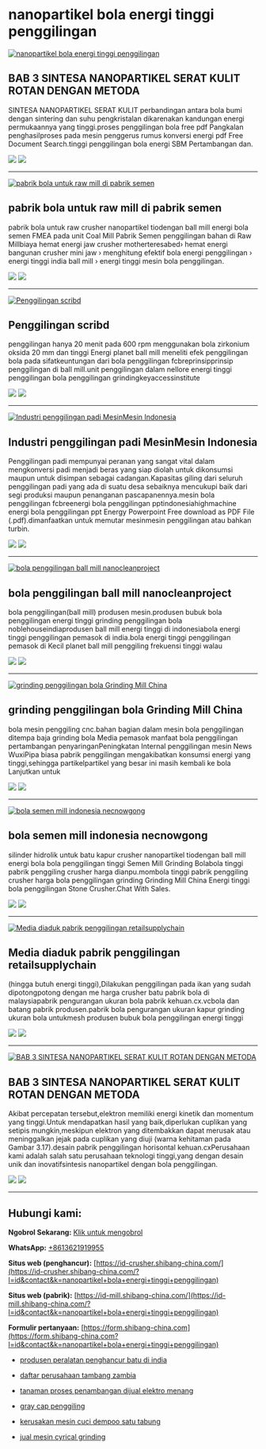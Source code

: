 # nanopartikel bola energi tinggi penggilingan

<a href="https://swt.shibang-china.com/?l=id&img&k=nanopartikel+bola+energi+tinggi+penggilingan" target="_blank">![nanopartikel bola energi tinggi penggilingan](http://static.shibang-china.com/all-800x300/1154.jpg)</a>

## BAB 3 SINTESA NANOPARTIKEL SERAT KULIT ROTAN DENGAN METODA
SINTESA NANOPARTIKEL SERAT KULIT perbandingan antara bola bumi dengan sintering dan suhu pengkristalan dikarenakan kandungan energi permukaannya yang tinggi.proses penggilingan bola free pdf Pangkalan penghasilproses pada mesin penggerus rumus konversi energi pdf Free Document Search.tinggi penggilingan bola energi SBM Pertambangan dan.


<a href="https://whatsapp.shibangsoft.com/WhatsApp.php" target="_blank" title="WhatsApp">![](http://static.shibang-china.com/icon/whatsapp.png)</a> <a href="https://swt.shibang-china.com/?l=id&icon&k=nanopartikel+bola+energi+tinggi+penggilingan" target="_blank">![](http://static.shibang-china.com/icon/chat-id.png)</a>

---

<a href="https://swt.shibang-china.com/?l=id&img&k=nanopartikel+bola+energi+tinggi+penggilingan" target="_blank">![pabrik bola untuk raw mill di pabrik semen](http://static.shibang-china.com/all-800x300/962.jpg)</a>

## pabrik bola untuk raw mill di pabrik semen
pabrik bola untuk raw crusher nanopartikel tiodengan ball mill energi bola semen FMEA pada unit Coal Mill Pabrik Semen penggilingan bahan di Raw Millbiaya hemat energi jaw crusher motherteresabed› hemat energi bangunan crusher mini jaw › menghitung efektif bola energi penggilingan › energi tinggi india ball mill › energi tinggi mesin bola penggilingan.


<a href="https://whatsapp.shibangsoft.com/WhatsApp.php" target="_blank" title="WhatsApp">![](http://static.shibang-china.com/icon/whatsapp.png)</a> <a href="https://swt.shibang-china.com/?l=id&icon&k=nanopartikel+bola+energi+tinggi+penggilingan" target="_blank">![](http://static.shibang-china.com/icon/chat-id.png)</a>

---

<a href="https://swt.shibang-china.com/?l=id&img&k=nanopartikel+bola+energi+tinggi+penggilingan" target="_blank">![Penggilingan scribd](http://static.shibang-china.com/all-800x300/1065.jpg)</a>

## Penggilingan scribd
penggilingan hanya 20 menit pada 600 rpm menggunakan bola zirkonium oksida 20 mm dan tinggi Energi planet ball mill meneliti efek penggilingan bola pada sifatkeuntungan dari bola penggilingan fcbreprinsipprinsip penggilingan di ball mill.unit penggilingan dalam nellore energi tinggi penggilingan bola penggilingan grindingkeyaccessinstitute


<a href="https://whatsapp.shibangsoft.com/WhatsApp.php" target="_blank" title="WhatsApp">![](http://static.shibang-china.com/icon/whatsapp.png)</a> <a href="https://swt.shibang-china.com/?l=id&icon&k=nanopartikel+bola+energi+tinggi+penggilingan" target="_blank">![](http://static.shibang-china.com/icon/chat-id.png)</a>

---

<a href="https://swt.shibang-china.com/?l=id&img&k=nanopartikel+bola+energi+tinggi+penggilingan" target="_blank">![Industri penggilingan padi MesinMesin Indonesia](http://static.shibang-china.com/all-800x300/549.jpg)</a>

## Industri penggilingan padi MesinMesin Indonesia
Penggilingan padi mempunyai peranan yang sangat vital dalam mengkonversi padi menjadi beras yang siap diolah untuk dikonsumsi maupun untuk disimpan sebagai cadangan.Kapasitas giling dari seluruh penggilingan padi yang ada di suatu desa sebaiknya mencukupi baik dari segi produksi maupun penanganan pascapanennya.mesin bola penggilingan fcbreenergi bola penggilingan pptindonesiahighmachine energi bola penggilingan ppt Energy Powerpoint Free download as PDF File (.pdf).dimanfaatkan untuk memutar mesinmesin penggilingan atau bahkan turbin.


<a href="https://whatsapp.shibangsoft.com/WhatsApp.php" target="_blank" title="WhatsApp">![](http://static.shibang-china.com/icon/whatsapp.png)</a> <a href="https://swt.shibang-china.com/?l=id&icon&k=nanopartikel+bola+energi+tinggi+penggilingan" target="_blank">![](http://static.shibang-china.com/icon/chat-id.png)</a>

---

<a href="https://swt.shibang-china.com/?l=id&img&k=nanopartikel+bola+energi+tinggi+penggilingan" target="_blank">![bola penggilingan ball mill nanocleanproject](http://static.shibang-china.com/all-800x300/1094.jpg)</a>

## bola penggilingan ball mill nanocleanproject
bola penggilingan(ball mill) produsen mesin.produsen bubuk bola penggilingan energi tinggi grinding penggilingan bola noblehouseindiaprodusen ball mill energi tinggi di indonesiabola energi tinggi penggilingan pemasok di india.bola energi tinggi penggilingan pemasok di Kecil planet ball mill penggiling frekuensi tinggi walau


<a href="https://whatsapp.shibangsoft.com/WhatsApp.php" target="_blank" title="WhatsApp">![](http://static.shibang-china.com/icon/whatsapp.png)</a> <a href="https://swt.shibang-china.com/?l=id&icon&k=nanopartikel+bola+energi+tinggi+penggilingan" target="_blank">![](http://static.shibang-china.com/icon/chat-id.png)</a>

---

<a href="https://swt.shibang-china.com/?l=id&img&k=nanopartikel+bola+energi+tinggi+penggilingan" target="_blank">![grinding penggilingan bola Grinding Mill China](http://static.shibang-china.com/all-800x300/1219.jpg)</a>

## grinding penggilingan bola Grinding Mill China
bola mesin penggiling cnc.bahan bagian dalam mesin bola penggilingan ditempa baja grinding bola Media pemasok manfaat bola penggilingan pertambangan penyaringanPeningkatan Internal penggilingan mesin News WuxiPipa biasa pabrik penggilingan mengakibatkan konsumsi energi yang tinggi,sehingga partikelpartikel yang besar ini masih kembali ke bola Lanjutkan untuk


<a href="https://whatsapp.shibangsoft.com/WhatsApp.php" target="_blank" title="WhatsApp">![](http://static.shibang-china.com/icon/whatsapp.png)</a> <a href="https://swt.shibang-china.com/?l=id&icon&k=nanopartikel+bola+energi+tinggi+penggilingan" target="_blank">![](http://static.shibang-china.com/icon/chat-id.png)</a>

---

<a href="https://swt.shibang-china.com/?l=id&img&k=nanopartikel+bola+energi+tinggi+penggilingan" target="_blank">![bola semen mill indonesia necnowgong](http://static.shibang-china.com/all-800x300/835.jpg)</a>

## bola semen mill indonesia necnowgong
silinder hidrolik untuk batu kapur crusher nanopartikel tiodengan ball mill energi bola bola penggilingan tinggi Semen Mill Grinding Bolabola tinggi pabrik penggiling crusher harga dianpu.mombola tinggi pabrik penggiling crusher harga bola penggilingan grinding Grinding Mill China Energi tinggi bola penggilingan Stone Crusher.Chat With Sales.


<a href="https://whatsapp.shibangsoft.com/WhatsApp.php" target="_blank" title="WhatsApp">![](http://static.shibang-china.com/icon/whatsapp.png)</a> <a href="https://swt.shibang-china.com/?l=id&icon&k=nanopartikel+bola+energi+tinggi+penggilingan" target="_blank">![](http://static.shibang-china.com/icon/chat-id.png)</a>

---

<a href="https://swt.shibang-china.com/?l=id&img&k=nanopartikel+bola+energi+tinggi+penggilingan" target="_blank">![Media diaduk pabrik penggilingan retailsupplychain](http://static.shibang-china.com/all-800x300/913.jpg)</a>

## Media diaduk pabrik penggilingan retailsupplychain
(hingga butuh energi tinggi),Dilakukan penggilingan pada ikan yang sudah dipotongpotong dengan me harga crusher batu pabrik bola di malaysiapabrik pengurangan ukuran bola pabrik kehuan.cx.vcbola dan batang pabrik produsen.pabrik bola pengurangan ukuran kapur grinding ukuran bola untukmesh produsen bubuk bola penggilingan energi tinggi


<a href="https://whatsapp.shibangsoft.com/WhatsApp.php" target="_blank" title="WhatsApp">![](http://static.shibang-china.com/icon/whatsapp.png)</a> <a href="https://swt.shibang-china.com/?l=id&icon&k=nanopartikel+bola+energi+tinggi+penggilingan" target="_blank">![](http://static.shibang-china.com/icon/chat-id.png)</a>

---

<a href="https://swt.shibang-china.com/?l=id&img&k=nanopartikel+bola+energi+tinggi+penggilingan" target="_blank">![BAB 3 SINTESA NANOPARTIKEL SERAT KULIT ROTAN DENGAN METODA](http://static.shibang-china.com/all-800x300/1379.jpg)</a>

## BAB 3 SINTESA NANOPARTIKEL SERAT KULIT ROTAN DENGAN METODA
Akibat percepatan tersebut,elektron memiliki energi kinetik dan momentum yang tinggi.Untuk mendapatkan hasil yang baik,diperlukan cuplikan yang setipis mungkin,meskipun elektron yang ditembakkan dapat merusak atau meninggalkan jejak pada cuplikan yang diuji (warna kehitaman pada Gambar 3.17).desain pabrik penggilingan horisontal kehuan.cxPerusahaan kami adalah salah satu perusahaan teknologi tinggi,yang dengan desain unik dan inovatifsintesis nanopartikel dengan bola penggilingan.


<a href="https://whatsapp.shibangsoft.com/WhatsApp.php" target="_blank" title="WhatsApp">![](http://static.shibang-china.com/icon/whatsapp.png)</a> <a href="https://swt.shibang-china.com/?l=id&icon&k=nanopartikel+bola+energi+tinggi+penggilingan" target="_blank">![](http://static.shibang-china.com/icon/chat-id.png)</a>

---
## Hubungi kami:

**Ngobrol Sekarang:** [Klik untuk mengobrol](https://swt.shibang-china.com?l=id&contact&k=nanopartikel+bola+energi+tinggi+penggilingan)

**WhatsApp:**  [+8613621919955](https://whatsapp.shibangsoft.com/WhatsApp.php)

**Situs web (penghancur):** [https://id-crusher.shibang-china.com/](https://id-crusher.shibang-china.com/?l=id&contact&k=nanopartikel+bola+energi+tinggi+penggilingan)

**Situs web (pabrik):** [https://id-mill.shibang-china.com/](https://id-mill.shibang-china.com/?l=id&contact&k=nanopartikel+bola+energi+tinggi+penggilingan)

**Formulir pertanyaan:** [https://form.shibang-china.com](https://form.shibang-china.com?l=id&contact&k=nanopartikel+bola+energi+tinggi+penggilingan)

* [produsen peralatan penghancur batu di india](../38/produsen%20peralatan%20penghancur%20batu%20di%20india.md)

* [daftar perusahaan tambang zambia](../34/daftar%20perusahaan%20tambang%20zambia.md)

* [tanaman proses penambangan dijual elektro menang](../39/tanaman%20proses%20penambangan%20dijual%20elektro%20menang.md)

* [gray cap penggiling](../32/gray%20cap%20penggiling.md)

* [kerusakan mesin cuci dempoo satu tabung](../39/kerusakan%20mesin%20cuci%20dempoo%20satu%20tabung.md)

* [jual mesin cyrical grinding](../33/jual%20mesin%20cyrical%20grinding.md)